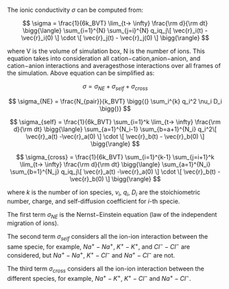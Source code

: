 
The ionic conductivity $\sigma$ can be computed from:

$$
\sigma = \frac{1}{6k_BVT} \lim_{t-> \infty} \frac{\rm d}{\rm dt} \bigg{\langle} \sum_{i=1}^{N}  \sum_{j=i}^{N}  q_iq_j\[ \vec{r}_i(t) -\vec{r}_i(0) \] \cdot \[ \vec{r}_j(t) - \vec{r}_j(0) \] \bigg{\rangle}
$$

where V is the volume of simulation box, N is the number of ions. This equation takes into consideration all cation−cation,anion−anion, and cation−anion interactions and averagesthose interactions over all frames of the simulation.
Above equation can be simplified as:

$$
\sigma = \sigma_{NE} + \sigma_{self} + \sigma_{cross}
$$

$$
\sigma_{NE} = \frac{N_{pair}}{k_BVT} \bigg{(} \sum_i^{k} q_i^2 \nu_i D_i \bigg{)} 
$$

$$
\sigma_{self} = \frac{1}{6k_BVT} \sum_{i=1}^k \lim_{t-> \infty} \frac{\rm d}{\rm dt} \bigg{\langle}   \sum_{a=1}^{N_i-1}  \sum_{b=a+1}^{N_i}  q_i^2\[ \vec{r}_a(t) -\vec{r}_a(0) \] \cdot \[ \vec{r}_b(t) - \vec{r}_b(0) \]  \bigg{\rangle} 
$$

$$
\sigma_{cross} = \frac{1}{6k_BVT} \sum_{i=1}^{k-1} \sum_{j=i+1}^k \lim_{t-> \infty} \frac{\rm d}{\rm dt} \bigg{\langle}   \sum_{a=1}^{N_i}  \sum_{b=1}^{N_j}  q_iq_j\[ \vec{r}_a(t) -\vec{r}_a(0) \] \cdot \[ \vec{r}_b(t) - \vec{r}_b(0) \]  \bigg{\rangle} 
$$

where $k$ is the number of ion species, $\nu_i$, $q_i$, $D_i$ are the stoichiometric number, charge, and self-diffusion coefficient for $i$-th specie. 

The first term $\sigma_{NE}$ is the Nernst−Einstein equation (law of the independent migration of ions). 

The second term $\sigma_{self}$ considers all the ion-ion interaction between the same specie, for example, $Na^+ - Na^+$,  $K^+ - K^+$, and $Cl^- - Cl^-$ are considered, but $Na^+ - Na^+$, $K^+ - Cl^-$ and $Na^+ - Cl^-$ are not. 

The third term $\sigma_{cross}$ considers all the ion-ion interaction between the different species, for example, $Na^+ - K^+$, $K^+ - Cl^-$ and $Na^+ - Cl^-$.


 
